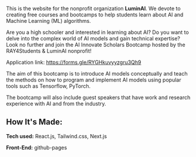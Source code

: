 This is the website for the nonprofit organization **LuminAI**. We devote to creating free courses and bootcamps to help students learn about AI and Machine Learning (ML) algorithms.

Are you a high schooler and interested in learning about AI? Do you want to delve into the complex world of AI models and gain technical expertise? Look no further and join the AI Innovate Scholars Bootcamp hosted by the RAY4Students & LuminAI nonprofit! 

Application link: https://forms.gle/RYGHkuvyyzgru3Qh9 

The aim of this bootcamp is to introduce AI models conceptually and teach the methods on how to program and implement AI models using popular tools such as Tensorflow, PyTorch.

The bootcamp will also include guest speakers that have work and research experience with AI and from the industry. 

## How It's Made:

**Tech used:** React.js, Tailwind.css, Next.js

**Front-End:** github-pages

